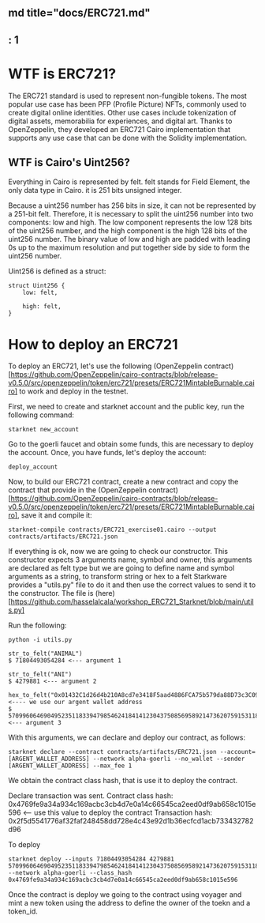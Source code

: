 md title="docs/ERC721.md"
---
: 1
---

# WTF is ERC721?

The ERC721 standard is used to represent non-fungible tokens. The most popular use case has been PFP (Profile Picture) NFTs, commonly used to create digital online identities. Other use cases include tokenization of digital assets, memorabilia for experiences, and digital art. Thanks to OpenZeppelin, they developed an ERC721 Cairo implementation that supports any use case that can be done with the Solidity implementation.

## WTF is Cairo's Uint256?

Everything in Cairo is represented by felt. felt stands for Field Element, the only data type in Cairo. it is 251 bits unsigned integer.

Because a uint256 number has 256 bits in size, it can not be represented by a 251-bit felt. Therefore, it is necessary to split the uint256 number into two components: low and high. The low component represents the low 128 bits of the uint256 number, and the high component is the high 128 bits of the uint256 number. The binary value of low and high are padded with leading 0s up to the maximum resolution and put together side by side to form the uint256 number.

Uint256 is defined as a struct:

```
struct Uint256 {
    low: felt,

    high: felt,
}
```

# How to deploy an ERC721

To deploy an ERC721, let's use the following (OpenZeppelin contract)[https://github.com/OpenZeppelin/cairo-contracts/blob/release-v0.5.0/src/openzeppelin/token/erc721/presets/ERC721MintableBurnable.cairo] to work and deploy in the testnet.

First, we need to create and starknet account and the public key, run the following command:

``` 
starknet new_account
```

Go to the goerli faucet and obtain some funds, this are necessary to deploy the account. Once, you have funds, let's deploy the account: 

```
deploy_account 
```

Now, to build our ERC721 contract, create a new contract and copy the contract that provide in the (OpenZeppelin contract)[https://github.com/OpenZeppelin/cairo-contracts/blob/release-v0.5.0/src/openzeppelin/token/erc721/presets/ERC721MintableBurnable.cairo], save it and compile it: 

```
starknet-compile contracts/ERC721_exercise01.cairo --output contracts/artifacts/ERC721.json
```

If everything is ok, now we are going to check our constructor. This constructor expects 3 arguments name, symbol and owner, this arguments are declared as felt type but we are going to define name and symbol arguments as a string, to transform string or hex to a felt Starkware provides a "utils.py" file to do it and then use the correct values to send it to the constructor. The file is (here)[https://github.com/hasselalcala/workshop_ERC721_Starknet/blob/main/utils.py]

Run the following:

```
python -i utils.py

str_to_felt("ANIMAL") 
$ 71804493054284 <--- argument 1 

str_to_felt("ANI") 
$ 4279881 <--- argument 2 

hex_to_felt("0x01432C1d26d4b210A8cd7e3418F5aad4886FCA75b579da88D73c3C0902E192dD") <---- we use our argent wallet address 
$ 570996064690495235118339479854624184141230437508569589214736207591531188957 <--- argument 3
```

With this arguments, we can declare and deploy our contract, as follows:

```
starknet declare --contract contracts/artifacts/ERC721.json --account=[ARGENT_WALLET_ADDRESS] --network alpha-goerli --no_wallet --sender [ARGENT_WALLET_ADDRESS] --max_fee 1
```

We obtain the contract class hash, that is use it to deploy the contract.

Declare transaction was sent. 
Contract class hash: 0x4769fe9a34a934c169acbc3cb4d7e0a14c66545ca2eed0df9ab658c1015e596 <-- use this value to deploy the contract Transaction hash: 0x2f5d5541776af32faf248458dd728e4c43e92d1b36ecfcd1acb733432782d96

To deploy

```
starknet deploy --inputs 71804493054284 4279881 570996064690495235118339479854624184141230437508569589214736207591531188957 --network alpha-goerli --class_hash 0x4769fe9a34a934c169acbc3cb4d7e0a14c66545ca2eed0df9ab658c1015e596
```

Once the contract is deploy we going to the contract using voyager and mint a new token using the address to define the owner of the toekn and a token_id.


